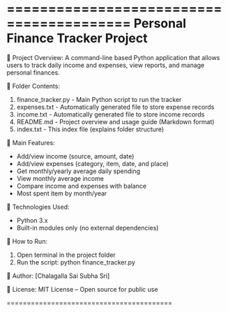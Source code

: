 
=========================================
      Personal Finance Tracker Project
=========================================

🔹 Project Overview:
A command-line based Python application that allows users to track daily income and expenses, view reports, and manage personal finances.

🔹 Folder Contents:

1. finance_tracker.py     - Main Python script to run the tracker
2. expenses.txt           - Automatically generated file to store expense records
3. income.txt             - Automatically generated file to store income records
4. README.md              - Project overview and usage guide (Markdown format)
5. index.txt              - This index file (explains folder structure)

🔹 Main Features:
- Add/view income (source, amount, date)
- Add/view expenses (category, item, date, and place)
- Get monthly/yearly average daily spending
- View monthly average income
- Compare income and expenses with balance
- Most spent item by month/year

🔹 Technologies Used:
- Python 3.x
- Built-in modules only (no external dependencies)

🔹 How to Run:
1. Open terminal in the project folder
2. Run the script:
   python finance_tracker.py

🔹 Author:
[Chalagalla Sai Subha Sri]

🔹 License:
MIT License – Open source for public use

=========================================
